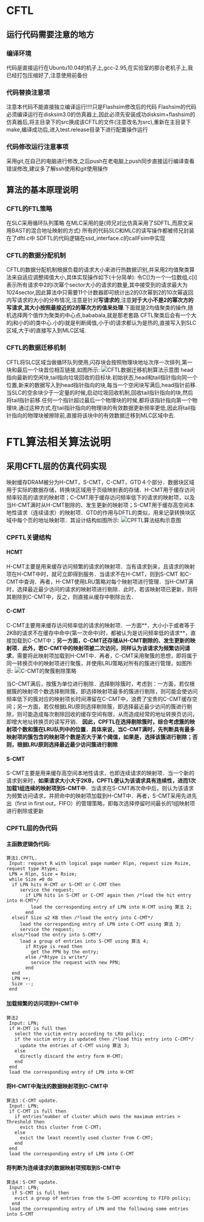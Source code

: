 # CFTL
## 运行代码需要注意的地方
### 编译环境
代码是直接运行在Ubuntu10.04的机子上,gcc-2.95,在实验室的那台老机子上,我已经打包压缩好了,注意使用前备份
### 代码替换注意项
注意本代码不能直接独立编译运行!!!!只是Flashsim修改后的代码
Flashsim的代码必须编译运行在disksim3.0的仿真器上,因此必须先安装成功disksim+flashsim的仿真器后,将主目录下的src换成该CFTL的文件(注意改名为src),重新在主目录下make,编译成功后,进入test.release目录下进行配置操作运行
### 代码修改运行注意事项
采用git,在自己的电脑进行修改,之后push在老电脑上push同步直接运行编译查看错误修改,建议多了解ssh使用和git使用操作



## 算法的基本原理说明

### CFTL的FTL策略
在SLC采用循环队列策略
在MLC采用的是(师兄对比仿真采用了SDFTL,而原文采用BAST的混合地址映射的方式)
所有的代码SLC和MLC的读写操作都被师兄封装在了dftl.c中
SDFTL的代码逻辑在ssd_interface.c的callFsim中实现

### CFTL的数据分配机制
CFTL的数据分配机制根据负载的请求大小来进行热数据识别,并采用2均值聚类算法来自适应调整阈值大小,具体实现操作如下(十分简单):
	令C[]为一个一位数组,c[i]表示所有请求中2的i次幂个sector大小的请求的数量,其中接受到的请求最大为1024sector,因此算法中只需要11个计数器即可统计出2的0次幂到2的10次幂返回内写请求的大小的分布情况,注意是针对**写请求的**,注意**对于大小不是2的幂次方的写请求,其大小按照最接近的2的幂次方的值来处理**.下面就是2均值聚类的操作,随机选择两个值作为聚类的中心点,bababala,就是那老套路
    CFTL聚类后会有一个大的j和小的i的类中心.小的i就是判断阈值,小于i的请求都认为是热的,直接写入到SLC区域,大于i的直接写入到MLC区域.

### CFTL的数据迁移机制
CFTL将SLC区域当做循环队列使用,闪存块会按照物理块地址次序一次排列,第一块和最后一个块首位相互链接,如图所示:
    ![CFTL数据迁移机制算法示意图](./ReadMe/CFTL数据迁移机制示意图.png)
head指向最新的空闲块,tail指向垃圾回收的目标块.初始状态,head和tail指针指向同一个位置,新来的数据写入到head指针指向的块,每当一个空闲块写满后,head指针前移.当SLC的空余块少于一定量的时候,启动垃圾回收机制,回收tail指针指向的块,然后将tail指针前移.任何一个指针超过最后一个物理块的时候,都将该指针指向第一个物理块.通过这种方式,在tail指针指向的物理块的有效数据更新频率更低,因此将tail指针指向的物理块被擦除前,直接将该块中的有效数据迁移到MLC区域中去.


# FTL算法相关算法说明

## 采用CFTL层的仿真代码实现
映射缓存DRAM被分为H-CMT，S-CMT，C-CMT，GTD４个部分．数据块区域用于实际的数据存储，转换块区域用于页级映射表的存储．H-CMT用于缓存访问频率较高的请求的映射项；C-CMT用于缓存访问频率低下的请求的映射项，以及当H-CMT满时从H-CMT剔除的、发生更新的映射项；S-CMT用于缓存高空间本地性请求（连续请求）的映射项．GTD的作用与DFTL的类似，用来记录转换块区域中每个页的地址映射项．其设计结构如图所示:
![CPFTL算法结构示意图](./ReadMe/CPFTL算法结构示意图.png)
###  CPFTL关键结构
#### HCMT
H-CMT主要是用来缓存访问频繁的请求的映射项．当有请求到来，且请求的映射项在H-CMT中时，就可立即得到服务．当请求不在H-CMT，则到S-CMT 和C-CMT中查询．再者，H-CMT使用LRU策略对每个映射项进行管理．当H-CMT满时，选择最近最少访问的请求的映射项进行剔除．此时，若该映射项已更新，则将其剔除到C-CMT中，反之，则直接从缓存中剔除出去．
#### C-CMT
C-CMT主要用来缓存访问频率低的请求的映射项．一方面**，大小小于或者等于2KB的请求不在缓存中命中(第一次命中)时，都被认为是访问频率低的请求**，直接加载到C-CMT中；**另一方面，C-CMT还存储从H-CMT剔除的、发生更新的映射项．此外，若C-CMT中的映射项被二次访问，同样认为该请求为频繁访问请求**，需要将此映射项加载到H-CMT中．再者，C-CMT采用聚簇的思想，即将属于同一转换页中的映射项进行聚簇，并使用LRU策略对所有的簇进行管理，如图所示:
![C-CMT的聚簇剔除策略](./ReadMe/C-CMT的聚簇剔除策略.png)

当C-CMT满后，按簇为单位进行剔除．选择剔除簇时，考虑到：一方面，若仅根据簇的映射项个数选择剔除簇，即选择映射项最多的簇进行剔除，则可能会使访问频率低下的簇对应的映射项长时间滞留在C-CMT中，浪费了宝贵的C-CMT缓存空间；另一方面，若仅根据LRU原则选择剔除簇，即选择最近最少访问的簇进行剔除，则可能造成每次剔除回收的缓存空间有限，从而造成经常的地址转换页访问，即增大地址转换页的读写开销．
**因此，CPFTL在选择剔除簇时，综合考虑簇的映射项个数和簇在LRU队列中的位置．具体来说，当C-CMT满时，先判断具有最多映射项的簇包含的映射项个数是否大于某个阈值，如果是，选择该簇进行剔除；否则，根据LRU原则选择最近最少访问簇进行剔除**
####  S-CMT 
S-CMT主要是用来缓存高空间本地性请求，也即连续请求的映射项．当一个新的请求到来时，**如果请求大小大于2KB，CPFTL便认为该请求具有连续性，进而1次加载1组连续的映射项到S-CMT中**．当请求在S-CMT再次命中后，则认为该请求为频繁访问请求，并把命中的映射项加载到H-CMT中．再者，S-CMT采用先进先出（first in first out，FIFO）的管理策略，即每次选择停留时间最长的1组映射项进行剔除或更新
### CPFTL层的伪代码
#### 主函数逻辑伪代码:
```
算法1.CPFTL.
 Input: request R with logical page number Rlpn, request size Rsize, request type Rtype;
 LPN = Rlpn, Size = Rsize;
 while Size ≠0 do
  if LPN hits H-CMT or S-CMT or C-CMT then
     service the request; 
       if LPN hits in S-CMT or C-CMT again then /*load the hit entry into H-CMT*/
         load the corresponding entry of LPN into H-CMT using 算法 2;
       end
  elseif Size ≤2 KB then /*load the entry into C-CMT*/
     load the corresponding entry of LPN into C-CMT using 算法 3;
     service the request;
  else/*load the entry into S-CMT*/
     load a group of entries into S-CMT using 算法 4;
       if Rtype is read then
         get the PPN by the entry;
       else /*Rtype is write*/
         service the request with new PPN;
       end
  end
  LPN ++;
  Size --;
 end

```
#### 加载频繁的访问项到H-CMT中
```
算法2
 Input: LPN;
 if H-CMT is full then
   select the victim entry according to LRU policy;
   if the victim entry is updated then /*load this entry into C-CMT*/
     update the entries of C-CMT using 算法 3;
   else
     directly discard the entry form H-CMT;
   end
 end
 load the corresponding entry of LPN into H-CMT
```
#### 将H-CMT中淘汰的数据映射项到C-CMT中
```
算法3：C-CMT update.
 Input: LPN;
 if C-CMT is full then
   if entries’number of cluster which owns the maximum entries > Threshold then
     evict this cluster from C-CMT;
   else
     evict the least recently used cluster from C-CMT;
   end
 end
 load the corresponding entry of LPN into C-CMT
```
#### 将判断为连续请求的数据映射项预取到S-CMT中
```
算法4：S-CMT update.
 Input: LPN;
  if S-CMT is full then
   evict a group of entries from the S-CMT according to FIFO policy;
  end
 load the corresponding entry of LPN and the following some entries into S-CMT
```
